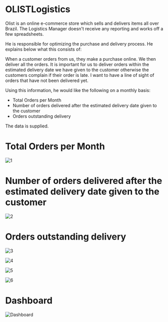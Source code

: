 # OLISTLogistics

Olist is an online e-commerce store which sells and delivers items all over Brazil. The Logistics Manager doesn't receive any reporting and works off a few spreadsheets.

He is responsible for optimizing the purchase and delivery process. He explains below what this consists of:

When a customer orders from us, they make a purchase online. We then deliver all the orders. It is important for us to deliver orders within the estimated delivery date we have given to the customer otherwise the customers complain if their order is late. I want to have a line of sight of orders that have not been delivered yet.

Using this information, he would like the following on a monthly basis:
* Total Orders per Month
* Number of orders delivered after the estimated delivery date given to the customer
* Orders outstanding delivery

The data is supplied.

# Total Orders per Month

![1](https://user-images.githubusercontent.com/125029514/221515440-41f7e1bc-500d-4253-8fab-74084650c204.jpeg)

# Number of orders delivered after the estimated delivery date given to the customer

![2](https://user-images.githubusercontent.com/125029514/221515539-1717f31e-d077-4100-9bbc-4d8a8a1c78dc.jpeg)

# Orders outstanding delivery

![3](https://user-images.githubusercontent.com/125029514/221515592-2292f93a-54de-4b73-b334-2cc4835a978f.jpeg)

![4](https://user-images.githubusercontent.com/125029514/221515624-2c0ec1fb-645e-4ff4-9605-a56cadd772a0.jpeg)

![5](https://user-images.githubusercontent.com/125029514/221515649-4ac9924c-9954-4569-890e-48a6ee2a8ade.jpeg)

![6](https://user-images.githubusercontent.com/125029514/221515670-7b98021c-868f-47fc-85b8-fff110d93c1f.jpeg)

# Dashboard

![Dashboard](https://user-images.githubusercontent.com/125029514/221515746-bb4d4e94-18d0-422c-af34-b0958bc04dfd.jpeg)


